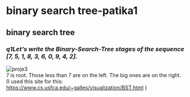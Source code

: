 # binary search tree-patika1
## binary search tree <br/>
### *q1Let's write the Binary-Search-Tree stages of the sequence [7, 5, 1, 8, 3, 6, 0, 9, 4, 2].* <br/>
![proje3](https://user-images.githubusercontent.com/98237665/155806515-40e59e6c-0fbd-406c-aa51-0673bce3417b.png) <br>
7 is root. Those less than 7 are on the left. The big ones are on the right. <br/>
(I used this site for this: https://www.cs.usfca.edu/~galles/visualization/BST.html )
